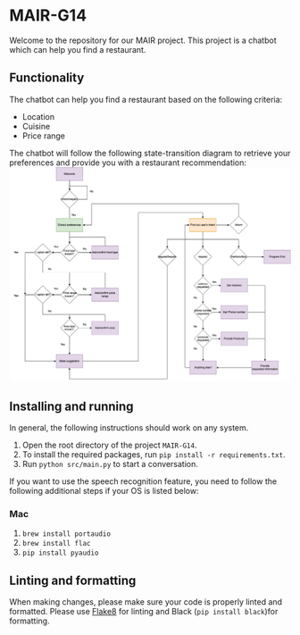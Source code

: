 # MAIR-G14
Welcome to the repository for our MAIR project. This project is a chatbot which can help you find a restaurant.

## Functionality
The chatbot can help you find a restaurant based on the following criteria:
- Location
- Cuisine
- Price range

The chatbot will follow the following state-transition diagram to retrieve your preferences and provide you with a restaurant recommendation:
![State-transition diagram](figures/state-diagram-combined.jpg)
## Installing and running
In general, the following instructions should work on any system.
1. Open the root directory of the project `MAIR-G14`.
2. To install the required packages, run `pip install -r requirements.txt`.
3. Run `python src/main.py` to start a conversation.

If you want to use the speech recognition feature, you need to follow the following additional steps if your OS is listed below:
### Mac
1. `brew install portaudio`
2. `brew install flac`
3. `pip install pyaudio`
## Linting and formatting
When making changes, please make sure your code is properly linted and formatted.
Please use [Flake8](https://marketplace.visualstudio.com/items?itemName=ms-python.flake8) for linting and Black (`pip install black`)for formatting.

